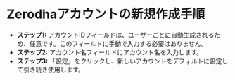 # **Zerodhaアカウントの新規作成手順**
- **ステップ1:** アカウントIDフィールドは、ユーザーごとに自動生成されるため、任意です。このフィールドに手動で入力する必要はありません。
- **ステップ2:** アカウント名フィールドにアカウント名を入力します。
- **ステップ3:** 「設定」をクリックし、新しいアカウントをデフォルトに設定して引き続き使用します。